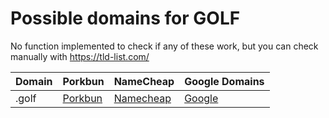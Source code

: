 # Possible domains for GOLF

No function implemented to check if any of these work, but you can check manually with https://tld-list.com/

| Domain | Porkbun | NameCheap | Google Domains |
|---|---|---|---|
| .golf | [Porkbun](https://porkbun.com/checkout/search?prb=e814663da1&tlds=&idnLanguage=&search=search&q=.golf) | [Namecheap](https://www.namecheap.com/domains/registration/results/?domain=.golf) | [Google](https://domains.google.com/registrar/search?searchTerm=.golf) |
